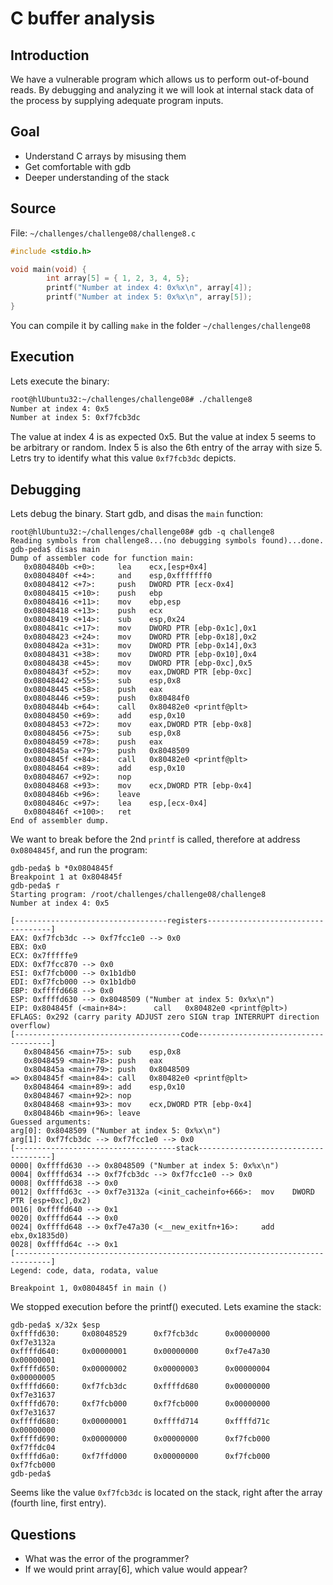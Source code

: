 # C buffer analysis

## Introduction

We have a vulnerable program which allows us to perform out-of-bound reads.
By debugging and analyzing it we will look at internal stack data of the process by
supplying adequate program inputs.


## Goal

* Understand C arrays by misusing them
* Get comfortable with gdb
* Deeper understanding of the stack

## Source

File: `~/challenges/challenge08/challenge8.c`
```c
#include <stdio.h>

void main(void) {
        int array[5] = { 1, 2, 3, 4, 5};
        printf("Number at index 4: 0x%x\n", array[4]);
        printf("Number at index 5: 0x%x\n", array[5]);
}
```

You can compile it by calling `make` in the folder `~/challenges/challenge08`

## Execution

Lets execute the binary:

```sh
root@hlUbuntu32:~/challenges/challenge08# ./challenge8
Number at index 4: 0x5
Number at index 5: 0xf7fcb3dc
```

The value at index 4 is as expected 0x5. But the value at index 5 seems to be arbitrary or
random. Index 5 is also the 6th entry of the array with size 5. Letrs try to identify
what this value `0xf7fcb3dc` depicts.


## Debugging



Lets debug the binary. Start gdb, and disas the `main` function:

```
root@hlUbuntu32:~/challenges/challenge08# gdb -q challenge8
Reading symbols from challenge8...(no debugging symbols found)...done.
gdb-peda$ disas main
Dump of assembler code for function main:
   0x0804840b <+0>:     lea    ecx,[esp+0x4]
   0x0804840f <+4>:     and    esp,0xfffffff0
   0x08048412 <+7>:     push   DWORD PTR [ecx-0x4]
   0x08048415 <+10>:    push   ebp
   0x08048416 <+11>:    mov    ebp,esp
   0x08048418 <+13>:    push   ecx
   0x08048419 <+14>:    sub    esp,0x24
   0x0804841c <+17>:    mov    DWORD PTR [ebp-0x1c],0x1
   0x08048423 <+24>:    mov    DWORD PTR [ebp-0x18],0x2
   0x0804842a <+31>:    mov    DWORD PTR [ebp-0x14],0x3
   0x08048431 <+38>:    mov    DWORD PTR [ebp-0x10],0x4
   0x08048438 <+45>:    mov    DWORD PTR [ebp-0xc],0x5
   0x0804843f <+52>:    mov    eax,DWORD PTR [ebp-0xc]
   0x08048442 <+55>:    sub    esp,0x8
   0x08048445 <+58>:    push   eax
   0x08048446 <+59>:    push   0x80484f0
   0x0804844b <+64>:    call   0x80482e0 <printf@plt>
   0x08048450 <+69>:    add    esp,0x10
   0x08048453 <+72>:    mov    eax,DWORD PTR [ebp-0x8]
   0x08048456 <+75>:    sub    esp,0x8
   0x08048459 <+78>:    push   eax
   0x0804845a <+79>:    push   0x8048509
   0x0804845f <+84>:    call   0x80482e0 <printf@plt>
   0x08048464 <+89>:    add    esp,0x10
   0x08048467 <+92>:    nop
   0x08048468 <+93>:    mov    ecx,DWORD PTR [ebp-0x4]
   0x0804846b <+96>:    leave
   0x0804846c <+97>:    lea    esp,[ecx-0x4]
   0x0804846f <+100>:   ret
End of assembler dump.
```

We want to break before the 2nd `printf` is called, therefore at address `0x0804845f`, and
run the program:

```
gdb-peda$ b *0x0804845f
Breakpoint 1 at 0x804845f
gdb-peda$ r
Starting program: /root/challenges/challenge08/challenge8
Number at index 4: 0x5

[----------------------------------registers-----------------------------------]
EAX: 0xf7fcb3dc --> 0xf7fcc1e0 --> 0x0
EBX: 0x0
ECX: 0x7fffffe9
EDX: 0xf7fcc870 --> 0x0
ESI: 0xf7fcb000 --> 0x1b1db0
EDI: 0xf7fcb000 --> 0x1b1db0
EBP: 0xffffd668 --> 0x0
ESP: 0xffffd630 --> 0x8048509 ("Number at index 5: 0x%x\n")
EIP: 0x804845f (<main+84>:      call   0x80482e0 <printf@plt>)
EFLAGS: 0x292 (carry parity ADJUST zero SIGN trap INTERRUPT direction overflow)
[-------------------------------------code-------------------------------------]
   0x8048456 <main+75>: sub    esp,0x8
   0x8048459 <main+78>: push   eax
   0x804845a <main+79>: push   0x8048509
=> 0x804845f <main+84>: call   0x80482e0 <printf@plt>
   0x8048464 <main+89>: add    esp,0x10
   0x8048467 <main+92>: nop
   0x8048468 <main+93>: mov    ecx,DWORD PTR [ebp-0x4]
   0x804846b <main+96>: leave
Guessed arguments:
arg[0]: 0x8048509 ("Number at index 5: 0x%x\n")
arg[1]: 0xf7fcb3dc --> 0xf7fcc1e0 --> 0x0
[------------------------------------stack-------------------------------------]
0000| 0xffffd630 --> 0x8048509 ("Number at index 5: 0x%x\n")
0004| 0xffffd634 --> 0xf7fcb3dc --> 0xf7fcc1e0 --> 0x0
0008| 0xffffd638 --> 0x0
0012| 0xffffd63c --> 0xf7e3132a (<init_cacheinfo+666>:  mov    DWORD PTR [esp+0xc],0x2)
0016| 0xffffd640 --> 0x1
0020| 0xffffd644 --> 0x0
0024| 0xffffd648 --> 0xf7e47a30 (<__new_exitfn+16>:     add    ebx,0x1835d0)
0028| 0xffffd64c --> 0x1
[------------------------------------------------------------------------------]
Legend: code, data, rodata, value

Breakpoint 1, 0x0804845f in main ()
```

We stopped execution before the printf() executed. Lets examine the stack:

```
gdb-peda$ x/32x $esp
0xffffd630:     0x08048529      0xf7fcb3dc      0x00000000      0xf7e3132a
0xffffd640:     0x00000001      0x00000000      0xf7e47a30      0x00000001
0xffffd650:     0x00000002      0x00000003      0x00000004      0x00000005
0xffffd660:     0xf7fcb3dc      0xffffd680      0x00000000      0xf7e31637
0xffffd670:     0xf7fcb000      0xf7fcb000      0x00000000      0xf7e31637
0xffffd680:     0x00000001      0xffffd714      0xffffd71c      0x00000000
0xffffd690:     0x00000000      0x00000000      0xf7fcb000      0xf7ffdc04
0xffffd6a0:     0xf7ffd000      0x00000000      0xf7fcb000      0xf7fcb000
gdb-peda$
```

Seems like the value `0xf7fcb3dc` is located on the stack, right after the array
(fourth line, first entry).


## Questions

* What was the error of the programmer?
* If we would print array[6], which value would appear?
